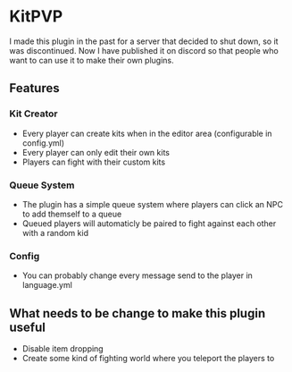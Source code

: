 # KitPVP
I made this plugin in the past for a server that decided to shut down, so it was discontinued.
Now I have published it on discord so that people who want to can use it to make their own plugins.

## Features
### Kit Creator
- Every player can create kits when in the editor area (configurable in config.yml)
- Every player can only edit their own kits
- Players can fight with their custom kits

### Queue System
- The plugin has a simple queue system where players can click an NPC to add themself to a queue
- Queued players will automaticly be paired to fight against each other with a random kid

### Config
- You can probably change every message send to the player in language.yml


## What needs to be change to make this plugin useful
- Disable item dropping
- Create some kind of fighting world where you teleport the players to
